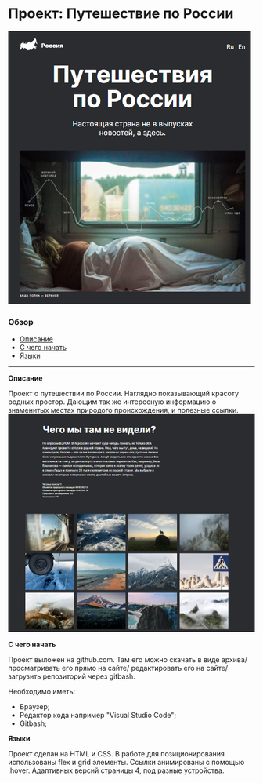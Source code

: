 # Проект: Путешествие по России
![alt-screenshot](/images/%D0%A1%D0%BD%D0%B8%D0%BC%D0%BE%D0%BA%20%D1%8D%D0%BA%D1%80%D0%B0%D0%BD%D0%B0%20(51).png)
### Обзор
- [Описание](#Описание)
- [С чего начать](#С_чего_начать)
- [Языки](#Языки)
------------------

**Описание** <a name = "Описание"></a>

Проект о путешествии по России. Наглядно показывающий красоту родных простор. Дающим так же интересную информацию о знаменитых местах природого происхождения, и полезные ссылки.
![alt-screenshot](/images/%D0%A1%D0%BD%D0%B8%D0%BC%D0%BE%D0%BA%20%D1%8D%D0%BA%D1%80%D0%B0%D0%BD%D0%B0%20(53).png)

**С чего начать** <a name = "С чего начать"></a>

Проект выложен на github.com. Там его можно скачать в виде архива/ просматривать его прямо на сайте/ редактировать его на сайте/ загрузить репозиторий через gitbash.

 Необходимо иметь:
* Браузер;
* Редактор кода например "Visual Studio Code";
* Gitbash;

**Языки** <a name = "Языки"></a>

Проект сделан на HTML и CSS. В работе для позиционирования использованы flex и grid элементы. Ссылки анимированы с помощью :hover. Адаптивных версий страницы 4, под разные устройства.